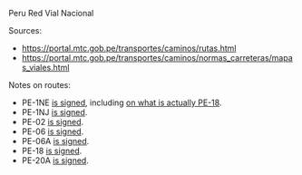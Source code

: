 Peru Red Vial Nacional

Sources:
* https://portal.mtc.gob.pe/transportes/caminos/rutas.html
* https://portal.mtc.gob.pe/transportes/caminos/normas_carreteras/mapas_viales.html

Notes on routes:
* PE-1NE [is signed](https://www.google.com/maps/@-11.0607301,-77.560366,3a,15y,295.09h,82.18t/data=!3m6!1e1!3m4!1sWTQEZSRhs9zuJmMNupQYxQ!2e0!7i16384!8i8192?entry=ttu), including [on what is actually PE-18](https://www.google.com/maps/@-11.413731,-77.3705934,3a,41.7y,84.37h,98.03t/data=!3m6!1e1!3m4!1sW9Iogs7OZzlWbGGy4nX91g!2e0!7i16384!8i8192?entry=ttu).
* PE-1NJ [is signed](https://www.google.com/maps/@-6.6745808,-79.900585,3a,15y,222.88h,82.95t/data=!3m6!1e1!3m4!1srRDKmPdqq8mBaNgW_AV8BA!2e0!7i16384!8i8192?entry=ttu).
* PE-02 [is signed](https://www.google.com/maps/@-5.1032909,-81.0664084,3a,15y,314.26h,79.53t/data=!3m6!1e1!3m4!1sasTySbpQ15ZsQz9ENlZ14Q!2e0!7i16384!8i8192?entry=ttu).
* PE-06 [is signed](https://www.google.com/maps/@-6.7797476,-79.876027,3a,15.2y,268.28h,77.35t/data=!3m6!1e1!3m4!1srpmrgGKTqlL0CUr4SLG-Ag!2e0!7i16384!8i8192?entry=ttu).
* PE-06A [is signed](https://www.google.com/maps/@-6.8503006,-79.827139,3a,17.5y,301.91h,102.86t/data=!3m6!1e1!3m4!1sXyJoAWf6BZZRWQuJMtOpBA!2e0!7i16384!8i8192?entry=ttu).
* PE-18 [is signed](https://www.google.com/maps/@-11.4096992,-77.3652705,3a,15y,264.03h,81.56t/data=!3m6!1e1!3m4!1sZW0Cvopt2WSUuTDML0xkJw!2e0!7i16384!8i8192?entry=ttu).
* PE-20A [is signed](https://www.google.com/maps/@-10.8016613,-76.2385108,3a,15y,235.15h,75.64t/data=!3m6!1e1!3m4!1spGTu8dV8j0NEz5U7BFqWKA!2e0!7i16384!8i8192?entry=ttu).
